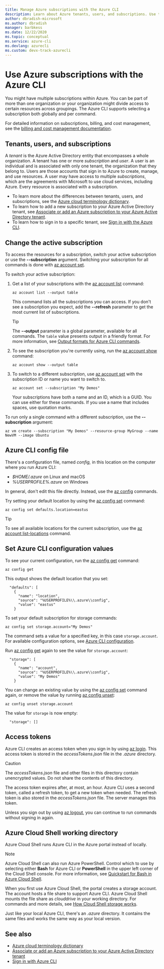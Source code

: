 ```yaml
---
title: Manage Azure subscriptions with the Azure CLI
description: Learn about Azure tenants, users, and subscriptions. Use the Azure CLI to manage your subscriptions.
author: dbradish-microsoft
ms.author: dbradish
manager: barbkess
ms.date: 12/22/2020
ms.topic: conceptual
ms.service: azure-cli
ms.devlang: azurecli
ms.custom: devx-track-azurecli
---
```


# Use Azure subscriptions with the Azure CLI

You might have multiple subscriptions within Azure. You can be part of more than one organization or your organization might divide access to certain resources across groupings. The Azure CLI supports selecting a subscription both globally and per command.

For detailed information on subscriptions, billing, and cost management, see the [billing and cost management documentation](/azure/billing/).

## Tenants, users, and subscriptions

A _tenant_ is the Azure Active Directory
entity that encompasses a whole organization. A tenant has one or more _subscription_ and _user_. A user is an individual and is associated with only one tenant, the organization that they belong to. Users are those accounts that sign in to Azure to create, manage, and use resources. A user may have access to multiple _subscriptions_, which are the agreements with Microsoft to use cloud services, including Azure. Every resource is associated with a subscription.

* To learn more about the differences between tenants, users, and subscriptions, see the [Azure cloud terminology dictionary](/azure/azure-glossary-cloud-terminology).
* To learn how to add a new subscription to your Azure Active Directory tenant, see [Associate or add an Azure subscription to your Azure Active Directory tenant](/azure/active-directory/active-directory-how-subscriptions-associated-directory).
* To learn how to sign in to a specific tenant, see [Sign in with the Azure CLI](./authenticate-azure-cli.md).

## Change the active subscription

To access the resources for a subscription, switch your active subscription or use the **--subscription** argument. Switching your subscription for all commands is done with [az account set](/cli/azure/account#az-account-set).

To switch your active subscription:

1. Get a list of your subscriptions with the [az account list](/cli/azure/account#az-account-list) command:

    ```azurecli
    az account list --output table
    ```

   This command lists all the subscriptions you can access. If you don't see a subscription you expect, add the **--refresh** parameter to get the most current list of subscriptions.

   > [!TIP]
   > The **--output** parameter is a global parameter, available for all commands. The `table` value presents output in a friendly format. For more information, see [Output formats for Azure CLI commands](/cli/azure/format-output-azure-cli).

1. To see the subscription you're currently using, run the [az account show](/cli/azure/account#az_account_show) command:

   ```azurecli
   az account show --output table
   ```

1. To switch to a different subscription, use [az account set](/cli/azure/account#az-account-set) with the subscription ID or name you want to switch to.

    ```azurecli
    az account set --subscription "My Demos"
    ```

   Your subscriptions have both a name and an ID, which is a GUID. You can use either for these commands. If you use a name that includes spaces, use quotation marks.

To run only a single command with a different subscription, use the **--subscription** argument:

```azurecli
az vm create --subscription "My Demos" --resource-group MyGroup --name NewVM --image Ubuntu
```

## Azure CLI config file

There's a configuration file, named *config,* in this location on the computer where you run Azure CLI:

- *$HOME/.azure* on Linux and macOS
- *%USERPROFILE%\.azure* on Windows

In general, don't edit this file directly. Instead, use the [az config](/cli/azure/config) commands.

Try setting your default location by using the [az config set](/cli/azure/config#az_config_set) command:

```azurecli
az config set defaults.location=eastus
```

> [!TIP]
> To see all available locations for the current subscription, use the [az account list-locations](/cli/azure/account#az_account_list_locations) command.

## Set Azure CLI configuration values

To see your current configuration, run the [az config get](/cli/azure/config#az_config_get) command:

```azurecli
az config get
```

This output shows the default location that you set:

```output
  "defaults": [
    {
      "name": "location",
      "source": "%USERPROFILE%\\.azure\\config",
      "value": "eastus"
    }
```

To set your default subscription for storage commands:

```azurecli
az config set storage.account="My Demos"
```

The command sets a value for a specified key, in this case `storage.account`. For available configuration options, see [Azure CLI configuration](/cli/azure/azure-cli-configuration).

Run [az config get](/cli/azure/config#az_config_get) again to see the value for `storage.account`:

```output
  "storage": [
    {
      "name": "account",
      "source": "%USERPROFILE%\\.azure\\config",
      "value": "My Demos"
    }
```

You can change an existing value by using the [az config set](/cli/azure/config#az_config_set) command again, or remove the value by running [az config unset](/cli/azure/config#az_config_unset):

```azurecli
az config unset storage.account
```

The value for `storage` is now empty:

```output
  "storage": []
```

## Access tokens

Azure CLI creates an access token when you sign in by using [az login](/cli/azure/reference-index#az_login). This access token is stored in the *accessTokens.json* file in the *.azure* directory.

> [!CAUTION]
> The *accessTokens.json* file and other files in this directory contain unencrypted values. Do not share the contents of this directory.

The access token expires after, at most, an hour. Azure CLI uses a second token, called a refresh token, to get a new token when needed. The refresh token is also stored in the *accessTokens.json* file. The server manages this token.

Unless you sign out by using [az logout](/cli/azure/reference-index#az_logout), you can continue to run commands without signing in again.

## Azure Cloud Shell working directory

Azure Cloud Shell runs Azure CLI in the Azure portal instead of locally.

> [!NOTE]
> Azure Cloud Shell can also run Azure PowerShell. Control which to use by selecting either **Bash** for Azure CLI or **PowerShell** in the upper left corner of the Cloud Shell console. For more information, see [Quickstart for Bash in Azure Cloud Shell](/azure/cloud-shell/quickstart).

When you first use Azure Cloud Shell, the portal creates a storage account. The account hosts a file share to support Azure CLI.
Azure Cloud Shell mounts the file share as *clouddrive* in your working directory. For commands and more details, see [How Cloud Shell storage works](/azure/cloud-shell/persisting-shell-storage#how-cloud-shell-storage-works).

Just like your local Azure CLI, there's an *.azure* directory. It contains the same files and works the same way as your local version.

## See also

* [Azure cloud terminology dictionary](/azure/azure-glossary-cloud-terminology)
* [Associate or add an Azure subscription to your Azure Active Directory tenant](/azure/active-directory/active-directory-how-subscriptions-associated-directory)
* [Sign in with Azure CLI](./authenticate-azure-cli.md)
